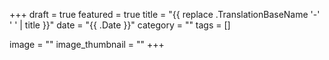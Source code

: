 +++
draft = true
featured = true
title = "{{ replace .TranslationBaseName '-' ' ' | title }}"
date = "{{ .Date }}"
category = ""
tags = []

image = ""
image_thumbnail = ""
+++
